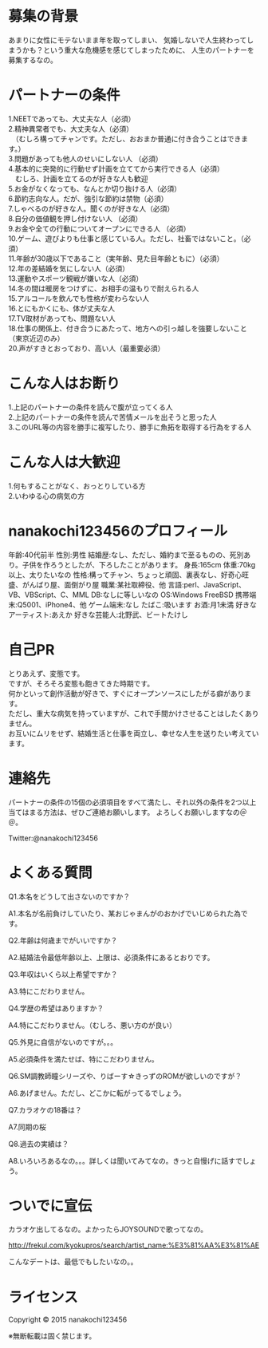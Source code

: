 <h1>募集の背景</h1>

あまりに女性にモテないまま年を取ってしまい、
気婚しないで人生終わってしまうかも？という重大な危機感を感じてしまったために、
人生のパートナーを募集するなの。

<h1>パートナーの条件</h1>
1.NEETであっても、大丈夫な人（必須）<br>
2.精神異常者でも、大丈夫な人（必須） <br>
　（むしろ構ってチャンです。ただし、おおまか普通に付き合うことはできます。） <br>
3.問題があっても他人のせいにしない人 （必須） <br>
4.基本的に突発的に行動せず計画を立ててから実行できる人（必須） <br>
　むしろ、計画を立てるのが好きな人も歓迎<br>
5.お金がなくなっても、なんとか切り抜ける人（必須） <br>
6.節約志向な人。だが、強引な節約は禁物（必須）<br>
7.しゃべるのが好きな人。聞くのが好きな人（必須） <br>
8.自分の価値観を押し付けない人 （必須）<br>
9.お金や全ての行動についてオープンにできる人 （必須）<br>
10.ゲーム、遊びよりも仕事と感じている人。ただし、社畜ではないこと。（必須）<br>
11.年齢が30歳以下であること（実年齢、見た目年齢ともに）（必須） <br>
12.年の差結婚を気にしない人（必須） <br>
13.運動やスポーツ観戦が嫌いな人（必須） <br>
14.冬の間は暖房をつけずに、お相手の温もりで耐えられる人<br>
15.アルコールを飲んでも性格が変わらない人<br>
16.とにもかくにも、体が丈夫な人<br>
17.TV取材があっても、問題ない人<br>
18.仕事の関係上、付き合うにあたって、地方への引っ越しを強要しないこと（東京近辺のみ） <br>
20.声がすきとおっており、高い人（最重要必須）<br>

<h1>こんな人はお断り</h1>
1.上記のパートナーの条件を読んで腹が立ってくる人<br>
2.上記のパートナーの条件を読んで苦情メールを出そうと思った人<br>
3.このURL等の内容を勝手に複写したり、勝手に魚拓を取得する行為をする人<br>

<h1>こんな人は大歓迎</h1>
1.何もすることがなく、おっとりしている方<br>
2.いわゆる心の病気の方<br>

<h1>nanakochi123456のプロフィール</h1>

年齢:40代前半
性別:男性
結婚歴:なし、ただし、婚約まで至るものの、死別あり。子供を作ろうとしたが、下ろしたことがあります。
身長:165cm
体重:70kg以上、太りたいなの
性格:構ってチャン、ちょっと頑固、裏表なし、好奇心旺盛、がんばり屋、面倒がり屋
職業:某社取締役、他
言語:perl、JavaScript、VB、VBScript、C、MML
DB:なしに等しいなの
OS:Windows FreeBSD
携帯端末:Q5001、iPhone4、他
ゲーム端末:なし
たばこ:吸います
お酒:月1未満
好きなアーティスト:あえか
好きな芸能人:北野武、ビートたけし

<h1>自己PR</h1>

とりあえず、変態です。<br>
ですが、そろそろ変態も飽きてきた時期です。<br>
何かといって創作活動が好きで、すぐにオープンソースにしたがる癖があります。<br>
ただし、重大な病気を持っていますが、これで手間かけさせることはしたくありません。<br>
お互いにムリをせず、結婚生活と仕事を両立し、幸せな人生を送りたい考えています。<br>

<h1>連絡先</h1>

パートナーの条件の15個の必須項目をすべて満たし、それ以外の条件を2つ以上当てはまる方法は、ぜひご連絡お願いします。
よろしくお願いしますなの＠＠。

Twitter:@nanakochi123456

<h1>よくある質問</h1>

Q1.本名をどうして出さないのですか？

A1.本名が名前負けしていたり、某おじゃまんがのおかげでいじめられた為です。

Q2.年齢は何歳までがいいですか？ 

A2.結婚法令最低年齢以上、上限は、必須条件にあるとおりです。

Q3.年収はいくら以上希望ですか？ 

A3.特にこだわりません。

Q4.学歴の希望はありますか？

A4.特にこだわりません。（むしろ、悪い方のが良い）

Q5.外見に自信がないのですが。。。

A5.必須条件を満たせば、特にこだわりません。

Q6.SM調教師瞳シリーズや、りばーす☆きっずのROMが欲しいのですが？

A6.あげません。ただし、どこかに転がってるでしょう。

Q7.カラオケの18番は？

A7.同期の桜

Q8.過去の実績は？

A8.いろいろあるなの。。。詳しくは聞いてみてなの。きっと自慢げに話すでしょう。

<h1>ついでに宣伝</h1>

カラオケ出してるなの。よかったらJOYSOUNDで歌ってなの。

http://frekul.com/kyokupros/search/artist_name:%E3%81%AA%E3%81%AE

こんなデートは、最低でもしたいなの。。

<h1>ライセンス</h1>

Copyright &copy; 2015 nanakochi123456

※無断転載は固く禁じます。
